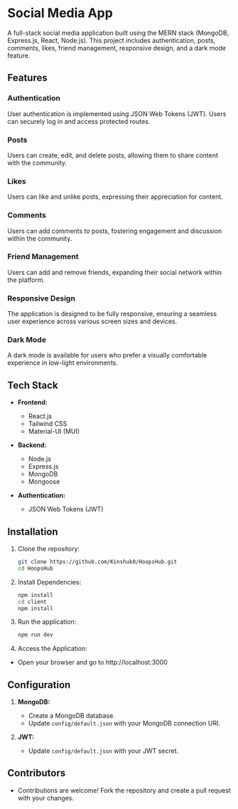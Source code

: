 # Social Media App

A full-stack social media application built using the MERN stack (MongoDB, Express.js, React, Node.js). This project includes authentication, posts, comments, likes, friend management, responsive design, and a dark mode feature.

## Features

### Authentication

User authentication is implemented using JSON Web Tokens (JWT). Users can securely log in and access protected routes.

### Posts

Users can create, edit, and delete posts, allowing them to share content with the community.

### Likes

Users can like and unlike posts, expressing their appreciation for content.

### Comments

Users can add comments to posts, fostering engagement and discussion within the community.

### Friend Management

Users can add and remove friends, expanding their social network within the platform.

### Responsive Design

The application is designed to be fully responsive, ensuring a seamless user experience across various screen sizes and devices.

### Dark Mode

A dark mode is available for users who prefer a visually comfortable experience in low-light environments.

## Tech Stack

- **Frontend:**
  - React.js
  - Tailwind CSS
  - Material-UI (MUI)
  
- **Backend:**
  - Node.js
  - Express.js
  - MongoDB
  - Mongoose
  
- **Authentication:**
  - JSON Web Tokens (JWT)

## Installation

1. Clone the repository:

   ```bash
   git clone https://github.com/Kinshuk0/HoopsHub.git
   cd HoopsHub

2. Install Dependencies:
   ```bash
   npm install
   cd client
   npm install

3. Run the application:
   ```bash
   npm run dev

4. Access the Application:
  - Open your browser and go to http://localhost:3000

## Configuration

1. **MongoDB:**
   - Create a MongoDB database.
   - Update `config/default.json` with your MongoDB connection URI.

2. **JWT:**
   - Update `config/default.json` with your JWT secret.

## Contributors 

  - Contributions are welcome! Fork the repository and create a pull request with your changes.



   
